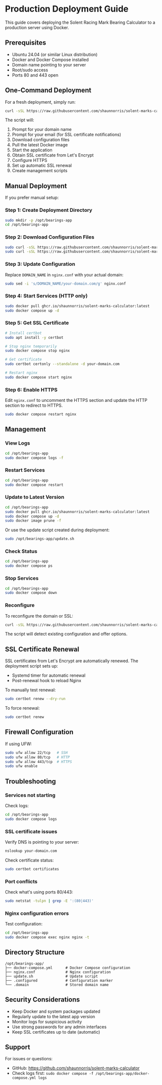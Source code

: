 # Production Deployment Guide

This guide covers deploying the Solent Racing Mark Bearing Calculator to a production server using Docker.

## Prerequisites

- Ubuntu 24.04 (or similar Linux distribution)
- Docker and Docker Compose installed
- Domain name pointing to your server
- Root/sudo access
- Ports 80 and 443 open

## One-Command Deployment

For a fresh deployment, simply run:

```bash
curl -sSL https://raw.githubusercontent.com/shaunnorris/solent-marks-calculator/main/deploy.sh | sudo bash
```

The script will:
1. Prompt for your domain name
2. Prompt for your email (for SSL certificate notifications)
3. Download configuration files
4. Pull the latest Docker image
5. Start the application
6. Obtain SSL certificate from Let's Encrypt
7. Configure HTTPS
8. Set up automatic SSL renewal
9. Create management scripts

## Manual Deployment

If you prefer manual setup:

### Step 1: Create Deployment Directory

```bash
sudo mkdir -p /opt/bearings-app
cd /opt/bearings-app
```

### Step 2: Download Configuration Files

```bash
sudo curl -sSL https://raw.githubusercontent.com/shaunnorris/solent-marks-calculator/main/docker-compose.production.yml -o docker-compose.yml
sudo curl -sSL https://raw.githubusercontent.com/shaunnorris/solent-marks-calculator/main/nginx-production.conf -o nginx.conf
```

### Step 3: Update Configuration

Replace `DOMAIN_NAME` in `nginx.conf` with your actual domain:

```bash
sudo sed -i 's/DOMAIN_NAME/your-domain.com/g' nginx.conf
```

### Step 4: Start Services (HTTP only)

```bash
sudo docker pull ghcr.io/shaunnorris/solent-marks-calculator:latest
sudo docker compose up -d
```

### Step 5: Get SSL Certificate

```bash
# Install certbot
sudo apt install -y certbot

# Stop nginx temporarily
sudo docker compose stop nginx

# Get certificate
sudo certbot certonly --standalone -d your-domain.com

# Restart nginx
sudo docker compose start nginx
```

### Step 6: Enable HTTPS

Edit `nginx.conf` to uncomment the HTTPS section and update the HTTP section to redirect to HTTPS.

```bash
sudo docker compose restart nginx
```

## Management

### View Logs

```bash
cd /opt/bearings-app
sudo docker compose logs -f
```

### Restart Services

```bash
cd /opt/bearings-app
sudo docker compose restart
```

### Update to Latest Version

```bash
cd /opt/bearings-app
sudo docker pull ghcr.io/shaunnorris/solent-marks-calculator:latest
sudo docker compose up -d
sudo docker image prune -f
```

Or use the update script created during deployment:

```bash
sudo /opt/bearings-app/update.sh
```

### Check Status

```bash
cd /opt/bearings-app
sudo docker compose ps
```

### Stop Services

```bash
cd /opt/bearings-app
sudo docker compose down
```

### Reconfigure

To reconfigure the domain or SSL:

```bash
curl -sSL https://raw.githubusercontent.com/shaunnorris/solent-marks-calculator/main/deploy.sh | sudo bash
```

The script will detect existing configuration and offer options.

## SSL Certificate Renewal

SSL certificates from Let's Encrypt are automatically renewed. The deployment script sets up:

- Systemd timer for automatic renewal
- Post-renewal hook to reload Nginx

To manually test renewal:

```bash
sudo certbot renew --dry-run
```

To force renewal:

```bash
sudo certbot renew
```

## Firewall Configuration

If using UFW:

```bash
sudo ufw allow 22/tcp   # SSH
sudo ufw allow 80/tcp   # HTTP
sudo ufw allow 443/tcp  # HTTPS
sudo ufw enable
```

## Troubleshooting

### Services not starting

Check logs:
```bash
cd /opt/bearings-app
sudo docker compose logs
```

### SSL certificate issues

Verify DNS is pointing to your server:
```bash
nslookup your-domain.com
```

Check certificate status:
```bash
sudo certbot certificates
```

### Port conflicts

Check what's using ports 80/443:
```bash
sudo netstat -tulpn | grep -E ':(80|443)'
```

### Nginx configuration errors

Test configuration:
```bash
cd /opt/bearings-app
sudo docker compose exec nginx nginx -t
```

## Directory Structure

```
/opt/bearings-app/
├── docker-compose.yml      # Docker Compose configuration
├── nginx.conf              # Nginx configuration
├── update.sh               # Update script
├── .configured             # Configuration marker
└── .domain                 # Stored domain name
```

## Security Considerations

- Keep Docker and system packages updated
- Regularly update to the latest app version
- Monitor logs for suspicious activity
- Use strong passwords for any admin interfaces
- Keep SSL certificates up to date (automatic)

## Support

For issues or questions:
- GitHub: https://github.com/shaunnorris/solent-marks-calculator
- Check logs first: `sudo docker compose -f /opt/bearings-app/docker-compose.yml logs`

